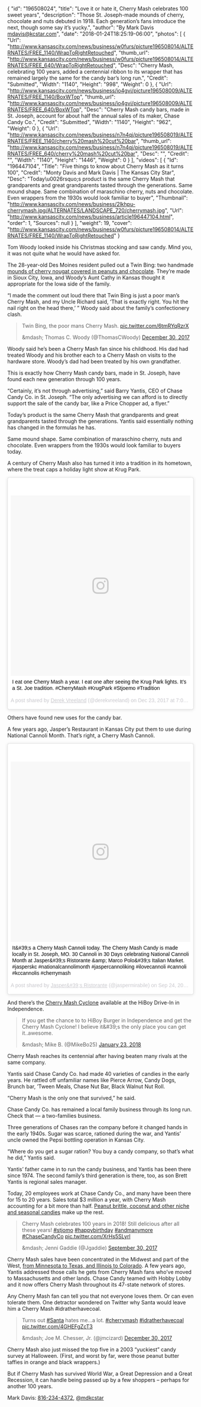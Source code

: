 {
  "id": "196508024",
  "title": "Love it or hate it, Cherry Mash celebrates 100 sweet years",
  "description": "Those St. Joseph-made mounds of cherry, chocolate and nuts debuted in 1918. Each generation’s fans introduce the next, though some say it’s yucky.",
  "author": "By Mark Davis mdavis@kcstar.com",
  "date": "2018-01-24T18:25:19-06:00",
  "photos": [
    {
      "Url": "http://www.kansascity.com/news/business/w0furs/picture196508014/ALTERNATES/FREE_1140/WrapToRightRetouched",
      "thumb_url": "http://www.kansascity.com/news/business/w0furs/picture196508014/ALTERNATES/FREE_640/WrapToRightRetouched",
      "Desc": "Cherry Mash, celebrating 100 years, added a centennial ribbon to its wrapper that has remained largely the same for the candy bar’s long run.",
      "Credit": "Submitted",
      "Width": "1140",
      "Height": "998",
      "Weight": 0
    },
    {
      "Url": "http://www.kansascity.com/news/business/io4gvi/picture196508009/ALTERNATES/FREE_1140/BoxWTop",
      "thumb_url": "http://www.kansascity.com/news/business/io4gvi/picture196508009/ALTERNATES/FREE_640/BoxWTop",
      "Desc": "Cherry Mash candy bars, made in St. Joseph, account for about half the annual sales of its maker, Chase Candy Co.",
      "Credit": "Submitted",
      "Width": "1140",
      "Height": "962",
      "Weight": 0
    },
    {
      "Url": "http://www.kansascity.com/news/business/n7n4qj/picture196508019/ALTERNATES/FREE_1140/cherry%20mash%20cut%20bar",
      "thumb_url": "http://www.kansascity.com/news/business/n7n4qj/picture196508019/ALTERNATES/FREE_640/cherry%20mash%20cut%20bar",
      "Desc": "",
      "Credit": "",
      "Width": "1140",
      "Height": "1446",
      "Weight": 0
    }
  ],
  "videos": [
    {
      "Id": "196447104",
      "Title": "Five things to know about Cherry Mash as it turns 100",
      "Credit": "Monty Davis and Mark Davis | The Kansas City Star",
      "Desc": "Today\u0026rsquo;s product is the same Cherry Mash that grandparents and great grandparents tasted through the generations. Same mound shape. Same combination of maraschino cherry, nuts and chocolate. Even wrappers from the 1930s would look familiar to buyer",
      "Thumbnail": "http://www.kansascity.com/news/business/2lkhpu-cherrymash.jpg/ALTERNATES/LANDSCAPE_720/cherrymash.jpg",
      "Url": "http://www.kansascity.com/news/business/article196447104.html",
      "order": 1,
      "Sources": null
    }
  ],
  "weight": 19,
  "cover": "http://www.kansascity.com/news/business/w0furs/picture196508014/ALTERNATES/FREE_1140/WrapToRightRetouched"
}

<p>Tom Woody looked inside his Christmas stocking and saw candy. Mind you, it was not quite what he would have asked for.</p><p>The 28-year-old Des Moines resident pulled out a Twin Bing: two handmade <a href="https://www.palmercandy.com/our-products/twin-bing/" target="_blank" title="">mounds of cherry nougat covered in peanuts and chocolate</a>. They’re made in Sioux City, Iowa, and Woody’s Aunt Cathy in Kansas thought it appropriate for the Iowa side of the family.</p><p>“I made the comment out loud there that Twin Bing is just a poor man’s Cherry Mash, and my Uncle Richard said, ‘That is exactly right. You hit the nail right on the head there,’&nbsp;” Woody said about the family’s confectionery clash.</p><div class="ng_mm_link4"><div><blockquote class="twitter-tweet" data-lang="en"><p dir="ltr" lang="en">Twin Bing, the poor mans Cherry Mash. <a href="https://t.co/6tmRYqRzrX">pic.twitter.com/6tmRYqRzrX</a></p>&amp;mdash; Thomas C. Woody (@ThomasCWoody) <a href="https://twitter.com/ThomasCWoody/status/947194833348775937?ref_src=twsrc%5Etfw">December 30, 2017</a></blockquote>
<script async="async" charset="utf-8" src="https://platform.twitter.com/widgets.js">//</script>
</div></div><p>Woody said he’s been a Cherry Mash fan since his childhood. His dad had treated Woody and his brother each to a Cherry Mash on visits to the hardware store. Woody’s dad had been treated by his own grandfather.</p><p>This is exactly how Cherry Mash candy bars, made in St. Joseph, have found each new generation through 100 years.</p><p>“Certainly, it’s not through advertising,” said Barry Yantis, CEO of Chase Candy Co. in St. Joseph. “The only advertising we can afford is to directly support the sale of the candy bar, like a Price Chopper ad, a flyer.”</p><p>Today’s product is the same Cherry Mash that grandparents and great grandparents tasted through the generations. Yantis said essentially nothing has changed in the formulas he has.</p><p>Same mound shape. Same combination of maraschino cherry, nuts and chocolate. Even wrappers from the 1930s would look familiar to buyers today.</p><p>A century of Cherry Mash also has turned it into a tradition in its hometown, where the treat caps a holiday light show at Krug Park.</p><div class="ng_mm_link2"><div><blockquote class="instagram-media" data-instgrm-captioned="data-instgrm-captioned" data-instgrm-permalink="https://www.instagram.com/p/BdEbjeEHDoL/" data-instgrm-version="8" style=" background:#FFF; border:0; border-radius:3px; box-shadow:0 0 1px 0 rgba(0,0,0,0.5),0 1px 10px 0 rgba(0,0,0,0.15); margin: 1px; max-width:658px; padding:0; width:99.375%; width:-webkit-calc(100% - 2px); width:calc(100% - 2px);"><div style="padding:8px;"> <div style=" background:#F8F8F8; line-height:0; margin-top:40px; padding:50.0% 0; text-align:center; width:100%;"> <div style=" background:url(data:image/png;base64,iVBORw0KGgoAAAANSUhEUgAAACwAAAAsCAMAAAApWqozAAAABGdBTUEAALGPC/xhBQAAAAFzUkdCAK7OHOkAAAAMUExURczMzPf399fX1+bm5mzY9AMAAADiSURBVDjLvZXbEsMgCES5/P8/t9FuRVCRmU73JWlzosgSIIZURCjo/ad+EQJJB4Hv8BFt+IDpQoCx1wjOSBFhh2XssxEIYn3ulI/6MNReE07UIWJEv8UEOWDS88LY97kqyTliJKKtuYBbruAyVh5wOHiXmpi5we58Ek028czwyuQdLKPG1Bkb4NnM+VeAnfHqn1k4+GPT6uGQcvu2h2OVuIf/gWUFyy8OWEpdyZSa3aVCqpVoVvzZZ2VTnn2wU8qzVjDDetO90GSy9mVLqtgYSy231MxrY6I2gGqjrTY0L8fxCxfCBbhWrsYYAAAAAElFTkSuQmCC); display:block; height:44px; margin:0 auto -44px; position:relative; top:-22px; width:44px;">&nbsp;</div></div> <p style=" margin:8px 0 0 0; padding:0 4px;"> <a href="https://www.instagram.com/p/BdEbjeEHDoL/" style=" color:#000; font-family:Arial,sans-serif; font-size:14px; font-style:normal; font-weight:normal; line-height:17px; text-decoration:none; word-wrap:break-word;" target="_blank">I eat one Cherry Mash a year. I eat one after seeing the Krug Park lights. It’s a St. Joe tradition. #CherryMash #KrugPark #Stjoemo #Tradition</a></p> <p style=" color:#c9c8cd; font-family:Arial,sans-serif; font-size:14px; line-height:17px; margin-bottom:0; margin-top:8px; overflow:hidden; padding:8px 0 7px; text-align:center; text-overflow:ellipsis; white-space:nowrap;">A post shared by <a href="https://www.instagram.com/derekvreeland/" style=" color:#c9c8cd; font-family:Arial,sans-serif; font-size:14px; font-style:normal; font-weight:normal; line-height:17px;" target="_blank"> Derek Vreeland</a> (@derekvreeland) on <time datetime="2017-12-24T03:04:25+00:00" style=" font-family:Arial,sans-serif; font-size:14px; line-height:17px;">Dec 23, 2017 at 7:04pm PST</time></p></div></blockquote>
<script async="async" defer="defer" src="http://platform.instagram.com/en_US/embeds.js">//</script>
</div></div><p>Others have found new uses for the candy bar. </p><p>A few years ago, Jasper’s Restaurant in Kansas City put them to use during National Cannoli Month. That’s right, a Cherry Mash Cannoli.</p><div class="ng_mm_link1"><div><blockquote class="instagram-media" data-instgrm-captioned="data-instgrm-captioned" data-instgrm-permalink="https://www.instagram.com/p/tVUy7Zuuuv/" data-instgrm-version="8" style=" background:#FFF; border:0; border-radius:3px; box-shadow:0 0 1px 0 rgba(0,0,0,0.5),0 1px 10px 0 rgba(0,0,0,0.15); margin: 1px; max-width:658px; padding:0; width:99.375%; width:-webkit-calc(100% - 2px); width:calc(100% - 2px);"><div style="padding:8px;"> <div style=" background:#F8F8F8; line-height:0; margin-top:40px; padding:50% 0; text-align:center; width:100%;"> <div style=" background:url(data:image/png;base64,iVBORw0KGgoAAAANSUhEUgAAACwAAAAsCAMAAAApWqozAAAABGdBTUEAALGPC/xhBQAAAAFzUkdCAK7OHOkAAAAMUExURczMzPf399fX1+bm5mzY9AMAAADiSURBVDjLvZXbEsMgCES5/P8/t9FuRVCRmU73JWlzosgSIIZURCjo/ad+EQJJB4Hv8BFt+IDpQoCx1wjOSBFhh2XssxEIYn3ulI/6MNReE07UIWJEv8UEOWDS88LY97kqyTliJKKtuYBbruAyVh5wOHiXmpi5we58Ek028czwyuQdLKPG1Bkb4NnM+VeAnfHqn1k4+GPT6uGQcvu2h2OVuIf/gWUFyy8OWEpdyZSa3aVCqpVoVvzZZ2VTnn2wU8qzVjDDetO90GSy9mVLqtgYSy231MxrY6I2gGqjrTY0L8fxCxfCBbhWrsYYAAAAAElFTkSuQmCC); display:block; height:44px; margin:0 auto -44px; position:relative; top:-22px; width:44px;">&nbsp;</div></div> <p style=" margin:8px 0 0 0; padding:0 4px;"> <a href="https://www.instagram.com/p/tVUy7Zuuuv/" style=" color:#000; font-family:Arial,sans-serif; font-size:14px; font-style:normal; font-weight:normal; line-height:17px; text-decoration:none; word-wrap:break-word;" target="_blank">It&amp;#39;s a Cherry Mash Cannoli today. The Cherry Mash Candy is made locally in St. Joseph, MO. 30 Cannoli in 30 Days celebrating National Cannoli Month at Jasper&amp;#39;s Ristorante &amp;amp; Marco Polo&amp;#39;s Italian Market. #jasperskc #nationalcannolimonth #jaspercannoliking #ilovecannoli #cannoli #kccannolis #cherrymash</a></p> <p style=" color:#c9c8cd; font-family:Arial,sans-serif; font-size:14px; line-height:17px; margin-bottom:0; margin-top:8px; overflow:hidden; padding:8px 0 7px; text-align:center; text-overflow:ellipsis; white-space:nowrap;">A post shared by <a href="https://www.instagram.com/jaspermirabile/" style=" color:#c9c8cd; font-family:Arial,sans-serif; font-size:14px; font-style:normal; font-weight:normal; line-height:17px;" target="_blank"> Jasper&amp;#39;s Ristorante</a> (@jaspermirabile) on <time datetime="2014-09-24T15:25:31+00:00" style=" font-family:Arial,sans-serif; font-size:14px; line-height:17px;">Sep 24, 2014 at 8:25am PDT</time></p></div></blockquote>
<script async="async" defer="defer" src="http://platform.instagram.com/en_US/embeds.js">//</script>
</div></div><p>And there’s the <a href="http://www.hiboydrivein.com/menu/" target="_blank" title="">Cherry Mash Cyclone</a> available at the HiBoy Drive-In in Independence. </p><div class="ng_mm_link5"><div><blockquote class="twitter-tweet" data-conversation="none" data-lang="en"><p dir="ltr" lang="en">If you get the chance to to HiBoy Burger in Independence and get the Cherry Mash Cyclone! I believe it&amp;#39;s the only place you can get it..awesome.</p>&amp;mdash; Mike B. (@MikeBo25) <a href="https://twitter.com/MikeBo25/status/955813724681535490?ref_src=twsrc%5Etfw">January 23, 2018</a></blockquote>
<script async="async" charset="utf-8" src="https://platform.twitter.com/widgets.js">//</script>
</div></div><p>Cherry Mash reaches its centennial after having beaten many rivals at the same company.</p><p>Yantis said Chase Candy Co. had made 40 varieties of candies in the early years. He rattled off unfamiliar names like Pierce Arrow, Candy Dogs, Brunch bar, ’Tween Meals, Chase Nut Bar, Black Walnut Nut Roll. </p><p>“Cherry Mash is the only one that survived,” he said.</p><p>Chase Candy Co. has remained a local family business through its long run. Check that — a two-families business.</p><p>Three generations of Chases ran the company before it changed hands in the early 1940s. Sugar was scarce, rationed during the war, and Yantis’ uncle owned the Pepsi bottling operation in Kansas City.</p><p>“Where do you get a sugar ration? You buy a candy company, so that’s what he did,” Yantis said.</p><p>Yantis’ father came in to run the candy business, and Yantis has been there since 1974. The second family’s third generation is there, too, as son Brett Yantis is regional sales manager.</p><p>Today, 20 employees work at Chase Candy Co., and many have been there for 15 to 20 years. Sales total $3 million a year, with Cherry Mash accounting for a bit more than half. <a href="http://www.cherrymash.com/candy/" target="_blank" title="">Peanut brittle, coconut and other niche and seasonal candies</a> make up the rest.</p><div class="ng_mm_link3"><div><blockquote class="twitter-tweet" data-lang="en"><p dir="ltr" lang="en">Cherry Mash celebrates 100 years in 2018! Still delicious after all these years! <a href="https://twitter.com/hashtag/stjomo?src=hash&amp;amp;ref_src=twsrc%5Etfw">#stjomo</a> <a href="https://twitter.com/hashtag/happybirthday?src=hash&amp;amp;ref_src=twsrc%5Etfw">#happybirthday</a> <a href="https://twitter.com/hashtag/andmanymore?src=hash&amp;amp;ref_src=twsrc%5Etfw">#andmanymore</a> <a href="https://twitter.com/hashtag/ChaseCandyCo?src=hash&amp;amp;ref_src=twsrc%5Etfw">#ChaseCandyCo</a> <a href="https://t.co/XrHs5SLyrl">pic.twitter.com/XrHs5SLyrl</a></p>&amp;mdash; Jenni Gaddie (@Jgaddie) <a href="https://twitter.com/Jgaddie/status/914181452874600448?ref_src=twsrc%5Etfw">September 30, 2017</a></blockquote>
<script async="async" charset="utf-8" src="https://platform.twitter.com/widgets.js">//</script>
</div></div><p>Cherry Mash sales have been concentrated in the Midwest and part of the West, <a href="http://www.cherrymash.com/find-cherry-mash-candy/" target="_blank" title="">from Minnesota to Texas, and Illinois to Colorado</a>. A few years ago, Yantis addressed those calls he gets from Cherry Mash fans who’ve moved to Massachusetts and other lands. Chase Candy teamed with Hobby Lobby and it now offers Cherry Mash throughout its 47-state network of stores.</p><p>Any Cherry Mash fan can tell you that not everyone loves them. Or can even tolerate them. One detractor wondered on Twitter why Santa would leave him a Cherry Mash #idratherhavecoal.</p><div class="ng_mm_link6"><div><blockquote class="twitter-tweet" data-lang="en"><p dir="ltr" lang="en">Turns out <a href="https://twitter.com/hashtag/Santa?src=hash&amp;amp;ref_src=twsrc%5Etfw">#Santa</a> hates me...a lot. <a href="https://twitter.com/hashtag/cherrymash?src=hash&amp;amp;ref_src=twsrc%5Etfw">#cherrymash</a> <a href="https://twitter.com/hashtag/idratherhavecoal?src=hash&amp;amp;ref_src=twsrc%5Etfw">#idratherhavecoal</a> <a href="https://t.co/4GHEFgZcT3">pic.twitter.com/4GHEFgZcT3</a></p>&amp;mdash; Joe M. Chesser, Jr. (@jmcizard) <a href="https://twitter.com/jmcizard/status/947155895309492224?ref_src=twsrc%5Etfw">December 30, 2017</a></blockquote>
<script async="async" charset="utf-8" src="https://platform.twitter.com/widgets.js">//</script>
</div></div><div class="ng_mm_link6"></div><p>Cherry Mash also just missed the top five in a 2003 “yuckiest” candy survey at Halloween. (First, and worst by far, were those peanut butter taffies in orange and black wrappers.)</p><p>But if Cherry Mash has survived World War, a Great Depression and a Great Recession, it can handle being passed up by a few shoppers – perhaps for another 100 years.</p><div class="ng_endnote_contact"><p>Mark Davis: <a href="tel:816-234-4372" title="">816-234-4372</a>, <a href="https://twitter.com/mdkcstar" target="_blank" title="">@mdkcstar</a></p> </div>


